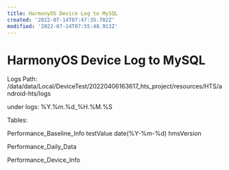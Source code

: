 ```yaml
---
title: HarmonyOS Device Log to MySQL
created: '2022-07-14T07:47:35.702Z'
modified: '2022-07-14T07:55:48.913Z'
---
```


# HarmonyOS Device Log to MySQL

Logs Path:
/data/data/Local/DeviceTest/20220406163617_hts_project/resources/HTS/android-hts/logs

under logs:
%Y.%m.%d_%H.%M.%S

Tables:

Performance_Baseline_Info
testValue date(%Y-%m-%d) hmsVersion

Performance_Daily_Data


Performance_Device_Info




